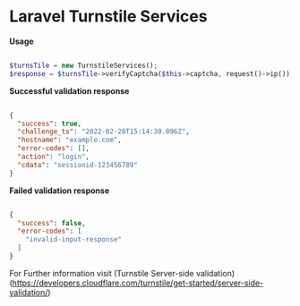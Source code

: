 # Laravel Turnstile Services

**Usage**

```php

$turnsTile = new TurnstileServices();
$response = $turnsTile->verifyCaptcha($this->captcha, request()->ip());

```
**Successful validation response**
```json

{
  "success": true,
  "challenge_ts": "2022-02-28T15:14:30.096Z",
  "hostname": "example.com",
  "error-codes": [],
  "action": "login",
  "cdata": "sessionid-123456789"
}

```
**Failed validation response**
```json

{
  "success": false,
  "error-codes": [
    "invalid-input-response"
  ]
}

```

For Further information visit (Turnstile Server-side validation)(https://developers.cloudflare.com/turnstile/get-started/server-side-validation/)
